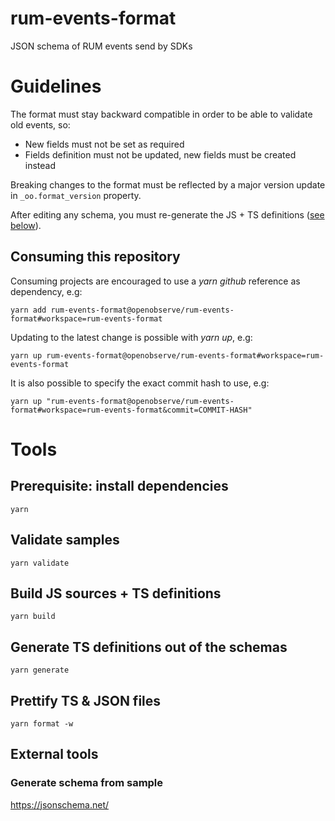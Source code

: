 # rum-events-format

JSON schema of RUM events send by SDKs

# Guidelines

The format must stay backward compatible in order to be able to validate old events, so:

- New fields must not be set as required
- Fields definition must not be updated, new fields must be created instead

Breaking changes to the format must be reflected by a major version update in `_oo.format_version` property.

After editing any schema, you must re-generate the JS + TS definitions ([see below](#build-js-sources--ts-definitions)).

## Consuming this repository

Consuming projects are encouraged to use a _yarn github_ reference as dependency, e.g:

    yarn add rum-events-format@openobserve/rum-events-format#workspace=rum-events-format

Updating to the latest change is possible with _yarn up_, e.g:

    yarn up rum-events-format@openobserve/rum-events-format#workspace=rum-events-format

It is also possible to specify the exact commit hash to use, e.g:

    yarn up "rum-events-format@openobserve/rum-events-format#workspace=rum-events-format&commit=COMMIT-HASH"

# Tools

## Prerequisite: install dependencies

    yarn

## Validate samples

    yarn validate

## Build JS sources + TS definitions

    yarn build

## Generate TS definitions out of the schemas

    yarn generate

## Prettify TS & JSON files

    yarn format -w

## External tools

### Generate schema from sample

https://jsonschema.net/
